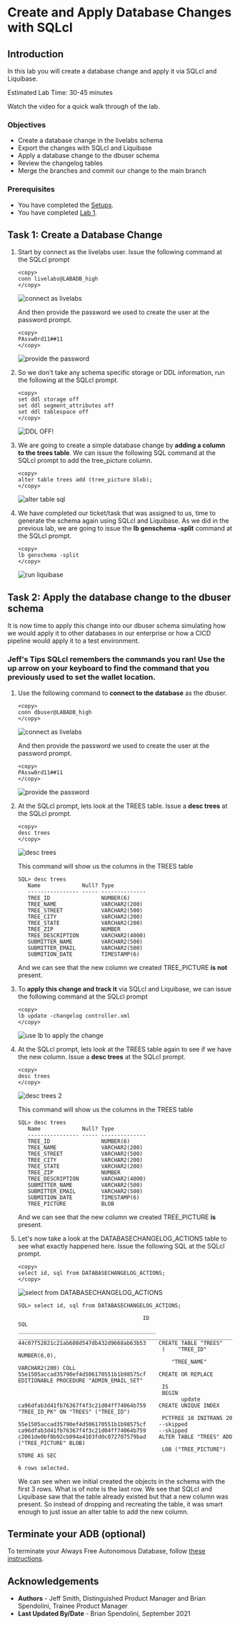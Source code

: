 
# Create and Apply Database Changes with SQLcl

## Introduction

In this lab you will create a database change and apply it via SQLcl and Liquibase.

Estimated Lab Time: 30-45 minutes

Watch the video for a quick walk through of the lab.

[](youtube:sOWCJCkZi24)


### Objectives

- Create a database change in the livelabs schema
- Export the changes with SQLcl and Liquibase
- Apply a database change to the dbuser schema
- Review the changelog tables
- Merge the branches and commit our change to the main branch

### Prerequisites

- You have completed the [Setups](../setups/setups.md).
- You have completed [Lab 1](../sqlcl/sqlcl.md).

## Task 1: Create a Database Change

1. Start by connect as the livelabs user. Issue the following command at the SQLcl prompt

      ````
      <copy>
      conn livelabs@LABADB_high
      </copy>
      ```` 
      ![connect as livelabs](./images/branch-4.png)

      And then provide the password we used to create the user at the password prompt.

      ````
      <copy>
      PAssw0rd11##11
      </copy>
      ```` 
      ![provide the password](./images/branch-5.png)

2. So we don't take any schema specific storage or DDL information, run the following at the SQLcl prompt.

      ````
      <copy>
      set ddl storage off
      set ddl segment_attributes off
      set ddl tablespace off
      </copy>
      ```` 
      ![DDL OFF!](./images/ddloff-1.png)

3. We are going to create a simple database change by **adding a column to the trees table**. We can issue the following SQL command at the SQLcl prompt to add the tree_picture column.

      ````
      <copy>
      alter table trees add (tree_picture blob);
      </copy>
      ```` 

      ![alter table sql](./images/branch-6.png)

4. We have completed our ticket/task that was assigned to us, time to generate the schema again using SQLcl and Liquibase. As we did in the previous lab, we are going to issue the **lb genschema -split** command at the SQLcl prompt.

      ````
      <copy>
      lb genschema -split
      </copy>
      ```` 
      ![run liquibase](./images/branch-7.png)


## Task 2: Apply the database change to the dbuser schema

It is now time to apply this change into our dbuser schema simulating how we would apply it to other databases in our enterprise or how a CICD pipeline would apply it to a test environment.

### **Jeff's Tips** SQLcl remembers the commands you ran! Use the up arrow on your keyboard to find the command that you previously used to set the wallet location.

1. Use the following command to **connect to the database** as the dbuser.

      ````
      <copy>
      conn dbuser@LABADB_high
      </copy>
      ```` 
      ![connect as livelabs](./images/change-5.png)

      And then provide the password we used to create the user at the password prompt.

      ````
      <copy>
      PAssw0rd11##11
      </copy>
      ```` 
      ![provide the password](./images/change-6.png)

2. At the SQLcl prompt, lets look at the TREES table. Issue a **desc trees** at the SQLcl prompt.

      ````
      <copy>
      desc trees
      </copy>
      ```` 
      ![desc trees](./images/change-7.png)

      This command will show us the columns in the TREES table
      ```   
      SQL> desc trees
         Name             Null? Type           
         ---------------- ----- -------------- 
         TREE_ID                NUMBER(6)      
         TREE_NAME              VARCHAR2(200)  
         TREE_STREET            VARCHAR2(500)  
         TREE_CITY              VARCHAR2(200)  
         TREE_STATE             VARCHAR2(200)  
         TREE_ZIP               NUMBER         
         TREE_DESCRIPTION       VARCHAR2(4000) 
         SUBMITTER_NAME         VARCHAR2(500)  
         SUBMITTER_EMAIL        VARCHAR2(500)  
         SUBMITION_DATE         TIMESTAMP(6) 
      ```
      And we can see that the new column we created TREE_PICTURE **is not** present.

3. To **apply this change and track it** via SQLcl and Liquibase, we can issue the following command at the SQLcl prompt

      ````
      <copy>
      lb update -changelog controller.xml
      </copy>
      ```` 

      ![use lb to apply the change](./images/change-8.png)

4. At the SQLcl prompt, lets look at the TREES table again to see if we have the new column. Issue a **desc trees** at the SQLcl prompt.
   
      ````
      <copy>
      desc trees
      </copy>
      ```` 

      ![desc trees 2](./images/change-9.png)

      This command will show us the columns in the TREES table
      ```   
      SQL> desc trees
         Name             Null? Type           
         ---------------- ----- -------------- 
         TREE_ID                NUMBER(6)      
         TREE_NAME              VARCHAR2(200)  
         TREE_STREET            VARCHAR2(500)  
         TREE_CITY              VARCHAR2(200)  
         TREE_STATE             VARCHAR2(200)  
         TREE_ZIP               NUMBER         
         TREE_DESCRIPTION       VARCHAR2(4000) 
         SUBMITTER_NAME         VARCHAR2(500)  
         SUBMITTER_EMAIL        VARCHAR2(500)  
         SUBMITION_DATE         TIMESTAMP(6)
         TREE_PICTURE           BLOB
      ```
      And we can see that the new column we created TREE_PICTURE **is** present.

5. Let's now take a look at the DATABASECHANGELOG_ACTIONS table to see what exactly happened here. Issue the following SQL at the SQLcl prompt.

      ````
      <copy>
      select id, sql from DATABASECHANGELOG_ACTIONS;
      </copy>
      ````

      ![select from DATABASECHANGELOG_ACTIONS ](./images/change-10.png)

      ```  
      SQL> select id, sql from DATABASECHANGELOG_ACTIONS;

                                             ID                                                                                 SQL 
      ___________________________________________ ___________________________________________________________________________________ 
      44c07f52821c21ab608d547db432d9668ab63b53    CREATE TABLE "TREES"
                                                   (    "TREE_ID" NUMBER(6,0),
                                                      "TREE_NAME" VARCHAR2(200) COLL    
      55e1505accad35790ef4d506170551b1b98575cf    CREATE OR REPLACE EDITIONABLE PROCEDURE "ADMIN_EMAIL_SET" 
                                                   IS
                                                   BEGIN
                                                         update    
      ca96dfab3d41fb76367f4f3c21d04ff74064b759    CREATE UNIQUE INDEX "TREE_ID_PK" ON "TREES" ("TREE_ID")
                                                   PCTFREE 10 INITRANS 20    
      55e1505accad35790ef4d506170551b1b98575cf    --skipped                                                                           
      ca96dfab3d41fb76367f4f3c21d04ff74064b759    --skipped                                                                           
      c2061de0bf0b92cb094a4103fd0c072707579bad    ALTER TABLE "TREES" ADD ("TREE_PICTURE" BLOB)
                                                   LOB ("TREE_PICTURE") STORE AS SEC    

      6 rows selected. 
      ```  

      We can see when we initial created the objects in the schema with the first 3 rows. What is of note is the last row. We see that SQLcl and Liquibase saw that the table already existed but that a new column was present. So instead of dropping and recreating the table, it was smart enough to just issue an alter table to add the new column.

## Terminate your ADB (optional)

To terminate your Always Free Autonomous Database, follow [these instructions](https://oracle-livelabs.github.io/common/labs/terminate-adb/terminate-adb.md).



## Acknowledgements

- **Authors** - Jeff Smith, Distinguished Product Manager and Brian Spendolini, Trainee Product Manager
- **Last Updated By/Date** - Brian Spendolini, September 2021